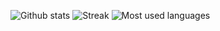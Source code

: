 ![Github stats](https://github-readme-stats.vercel.app/api?username=tobyink&count_private=true&show_icons=true)
![Streak](https://streak-stats.demolab.com/?user=tobyink&type=png)
![Most used languages](https://user-images.githubusercontent.com/251383/208931259-0c4aea50-af62-409d-babc-28351cc887f9.png)
